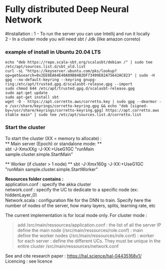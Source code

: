 # Fully distributed Deep Neural Network #   

#Installation : 
1 - To run the server you can use Intellij and run it locally  
2 - In a cluster mode you will need sbt / Jdk (like amazon correto)  

### example of install in Ubuntu 20.04 LTS ###
```
echo "deb https://repo.scala-sbt.org/scalasbt/debian /" | sudo tee /etc/apt/sources.list.d/sbt_old.list
curl -sL "https://keyserver.ubuntu.com/pks/lookup?op=get&search=0x2EE0EA64E40A89B84B2DF73499E82A75642AC823" | sudo -H gpg --no-default-keyring --keyring gnupg-ring:/etc/apt/trusted.gpg.d/scalasbt-release.gpg --import
sudo chmod 644 /etc/apt/trusted.gpg.d/scalasbt-release.gpg
sudo apt-get update
sudo apt-get install sbt
wget -O - https://apt.corretto.aws/corretto.key | sudo gpg --dearmor -o /usr/share/keyrings/corretto-keyring.gpg && echo "deb [signed-by=/usr/share/keyrings/corretto-keyring.gpg] https://apt.corretto.aws stable main" | sudo tee /etc/apt/sources.list.d/corretto.list

```

### Start the cluster ###
To start the cluster (XX = memory to allocate) :    
** Main server (Epoch) or standalone mode: **    
sbt -J-XmxXXg -J-XX:+UseG1GC "runMain sample.cluster.simple.StartMain"   

** Worker (if cluster > 1 node)  **
sbt -J-Xmx160g -J-XX:+UseG1GC "runMain sample.cluster.simple.StartWorker"    

**Resources folder contains :**   
application.conf : specify the akka cluster   
network.conf : specify the UC to dedicate to a specific node (ex: hiddenLayer_0)   
Network.scala : configuration file for the DNN to train. Specify here the number of nodes of the server, how many layers, splits, learning rate, etc  

The current implementation is for local mode only.
For cluster mode :
> add /src/main/ressources/application.conf : the list of all the server IP  
> define the main node (/src/main/ressources/role.conf) : main  
> define the worker nodes (/src/main/ressources/role.conf) : worker  
> for each server : define the different UCs. They must be unique in the entire cluster  /src/main/ressources/network.conf

See and cite research paper : https://hal.science/hal-04435168v1/
Licencing : see licence
